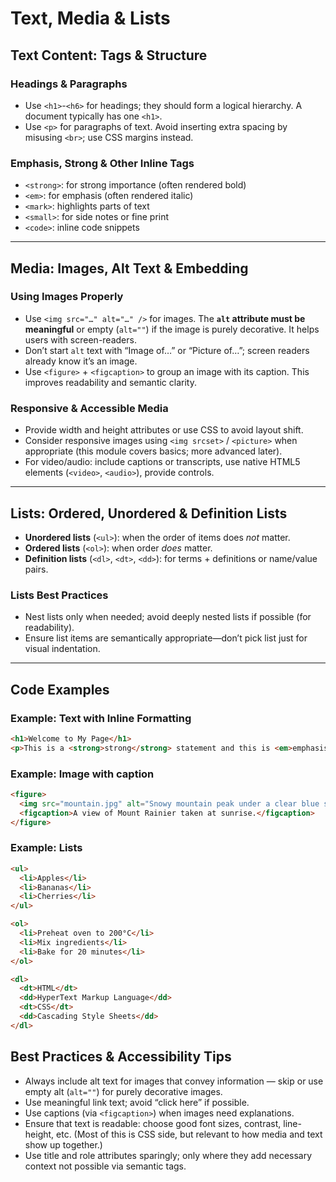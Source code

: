 # Text, Media & Lists

## Text Content: Tags & Structure

### Headings & Paragraphs

- Use `<h1>`-`<h6>` for headings; they should form a logical hierarchy. A document typically has one `<h1>`.  
- Use `<p>` for paragraphs of text. Avoid inserting extra spacing by misusing `<br>`; use CSS margins instead.  

### Emphasis, Strong & Other Inline Tags

- `<strong>`: for strong importance (often rendered bold)  
- `<em>`: for emphasis (often rendered italic)  
- `<mark>`: highlights parts of text  
- `<small>`: for side notes or fine print  
- `<code>`: inline code snippets  

---

## Media: Images, Alt Text & Embedding

### Using Images Properly

- Use `<img src="…" alt="…" />` for images. The **`alt` attribute must be meaningful** or empty (`alt=""`) if the image is purely decorative. It helps users with screen-readers.  
- Don’t start `alt` text with “Image of…” or “Picture of…”; screen readers already know it’s an image.   
- Use `<figure>` + `<figcaption>` to group an image with its caption. This improves readability and semantic clarity.  

### Responsive & Accessible Media

- Provide width and height attributes or use CSS to avoid layout shift.  
- Consider responsive images using `<img srcset>` / `<picture>` when appropriate (this module covers basics; more advanced later).  
- For video/audio: include captions or transcripts, use native HTML5 elements (`<video>`, `<audio>`), provide controls.  

---

## Lists: Ordered, Unordered & Definition Lists

- **Unordered lists** (`<ul>`): when the order of items does *not* matter.  
- **Ordered lists** (`<ol>`): when order *does* matter.  
- **Definition lists** (`<dl>`, `<dt>`, `<dd>`): for terms + definitions or name/value pairs.  

### Lists Best Practices

- Nest lists only when needed; avoid deeply nested lists if possible (for readability).  
- Ensure list items are semantically appropriate—don’t pick list just for visual indentation.  

---

## Code Examples

### Example: Text with Inline Formatting

```html
<h1>Welcome to My Page</h1>
<p>This is a <strong>strong</strong> statement and this is <em>emphasised</em> text. Maybe we <mark>highlight</mark> something or show <code>inlineCode()</code>.</p>
```

### Example: Image with caption 
```html
<figure>
  <img src="mountain.jpg" alt="Snowy mountain peak under a clear blue sky">
  <figcaption>A view of Mount Rainier taken at sunrise.</figcaption>
</figure>
```

### Example: Lists
```html
<ul>
  <li>Apples</li>
  <li>Bananas</li>
  <li>Cherries</li>
</ul>

<ol>
  <li>Preheat oven to 200°C</li>
  <li>Mix ingredients</li>
  <li>Bake for 20 minutes</li>
</ol>

<dl>
  <dt>HTML</dt>
  <dd>HyperText Markup Language</dd>
  <dt>CSS</dt>
  <dd>Cascading Style Sheets</dd>
</dl>
```

## Best Practices & Accessibility Tips

- Always include alt text for images that convey information — skip or use empty alt (`alt=""`) for purely decorative images. 
- Use meaningful link text; avoid “click here” if possible.
- Use captions (via `<figcaption>`) when images need explanations.
- Ensure that text is readable: choose good font sizes, contrast, line-height, etc. (Most of this is CSS side, but relevant to how media and text show up together.)
- Use title and role attributes sparingly; only where they add necessary context not possible via semantic tags.
